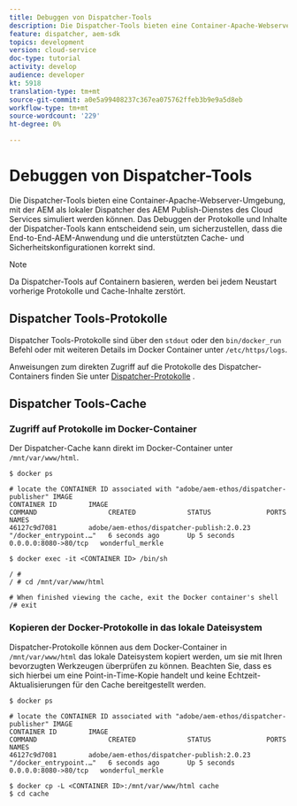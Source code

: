 ```yaml
---
title: Debuggen von Dispatcher-Tools
description: Die Dispatcher-Tools bieten eine Container-Apache-Webserver-Umgebung, mit der AEM als lokaler Dispatcher des AEM Publish-Dienstes des Cloud Services simuliert werden können. Das Debuggen der Protokolle und Inhalte der Dispatcher-Tools kann entscheidend sein, um sicherzustellen, dass die End-to-End-AEM-Anwendung und die unterstützten Cache- und Sicherheitskonfigurationen korrekt sind.
feature: dispatcher, aem-sdk
topics: development
version: cloud-service
doc-type: tutorial
activity: develop
audience: developer
kt: 5918
translation-type: tm+mt
source-git-commit: a0e5a99408237c367ea075762ffeb3b9e9a5d8eb
workflow-type: tm+mt
source-wordcount: '229'
ht-degree: 0%

---
```



# Debuggen von Dispatcher-Tools

Die Dispatcher-Tools bieten eine Container-Apache-Webserver-Umgebung, mit der AEM als lokaler Dispatcher des AEM Publish-Dienstes des Cloud Services simuliert werden können.
Das Debuggen der Protokolle und Inhalte der Dispatcher-Tools kann entscheidend sein, um sicherzustellen, dass die End-to-End-AEM-Anwendung und die unterstützten Cache- und Sicherheitskonfigurationen korrekt sind.

>[!NOTE]
>
>Da Dispatcher-Tools auf Containern basieren, werden bei jedem Neustart vorherige Protokolle und Cache-Inhalte zerstört.

## Dispatcher Tools-Protokolle

Dispatcher Tools-Protokolle sind über den `stdout` oder den `bin/docker_run` Befehl oder mit weiteren Details im Docker Container unter `/etc/https/logs`.

Anweisungen zum direkten Zugriff auf die Protokolle des Dispatcher-Containers finden Sie unter [Dispatcher-Protokolle](./logs.md#dispatcher-logs) .

## Dispatcher Tools-Cache

### Zugriff auf Protokolle im Docker-Container

Der Dispatcher-Cache kann direkt im Docker-Container unter ` /mnt/var/www/html`.

```shell
$ docker ps

# locate the CONTAINER ID associated with "adobe/aem-ethos/dispatcher-publisher" IMAGE
CONTAINER ID        IMAGE                                       COMMAND                  CREATED             STATUS              PORTS                  NAMES
46127c9d7081        adobe/aem-ethos/dispatcher-publish:2.0.23   "/docker_entrypoint.…"   6 seconds ago       Up 5 seconds        0.0.0.0:8080->80/tcp   wonderful_merkle

$ docker exec -it <CONTAINER ID> /bin/sh

/ # 
/ # cd /mnt/var/www/html

# When finished viewing the cache, exit the Docker container's shell
/# exit
```

### Kopieren der Docker-Protokolle in das lokale Dateisystem

Dispatcher-Protokolle können aus dem Docker-Container in `/mnt/var/www/html` das lokale Dateisystem kopiert werden, um sie mit Ihren bevorzugten Werkzeugen überprüfen zu können. Beachten Sie, dass es sich hierbei um eine Point-in-Time-Kopie handelt und keine Echtzeit-Aktualisierungen für den Cache bereitgestellt werden.

```shell
$ docker ps

# locate the CONTAINER ID associated with "adobe/aem-ethos/dispatcher-publisher" IMAGE
CONTAINER ID        IMAGE                                       COMMAND                  CREATED             STATUS              PORTS                  NAMES
46127c9d7081        adobe/aem-ethos/dispatcher-publish:2.0.23   "/docker_entrypoint.…"   6 seconds ago       Up 5 seconds        0.0.0.0:8080->80/tcp   wonderful_merkle

$ docker cp -L <CONTAINER ID>:/mnt/var/www/html cache 
$ cd cache
```

